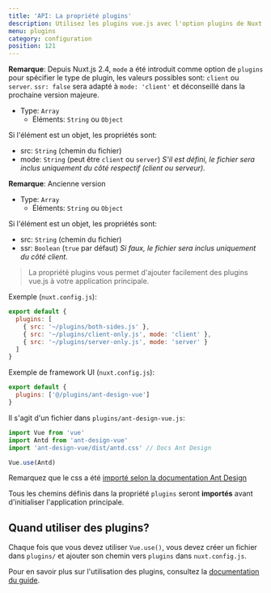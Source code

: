 ```yaml
---
title: 'API: La propriété plugins'
description: Utilisez les plugins vue.js avec l'option plugins de Nuxt.js.
menu: plugins
category: configuration
position: 121
---
```


**Remarque**: Depuis Nuxt.js 2.4, `mode` a été introduit comme option de `plugins` pour spécifier le type de plugin, 
les valeurs possibles sont: `client` ou `server`. `ssr: false` sera adapté à `mode: 'client'` et déconseillé dans la
prochaine version majeure. 

- Type: `Array`
  - Éléments: `String` ou `Object`

Si l'élément est un objet, les propriétés sont:

  - src: `String` (chemin du fichier)
  - mode: `String` (peut être `client` ou `server`) *S'il est défini, le fichier sera inclus uniquement du côté respectif (client ou serveur).*

**Remarque**: Ancienne version

- Type: `Array`
  - Éléments: `String` ou `Object`

Si l'élément est un objet, les propriétés sont:

  - src: `String` (chemin du fichier)
  - ssr: `Boolean` (`true` par défaut) *Si faux, le fichier sera inclus uniquement du côté client.*

> La propriété plugins vous permet d'ajouter facilement des plugins vue.js à votre application principale.

Exemple (`nuxt.config.js`):

```js
export default {
  plugins: [
    { src: '~/plugins/both-sides.js' },
    { src: '~/plugins/client-only.js', mode: 'client' },
    { src: '~/plugins/server-only.js', mode: 'server' }
  ]
}
```

Exemple de framework UI (`nuxt.config.js`):

```js
export default {
  plugins: ['@/plugins/ant-design-vue']
}
```

Il s'agit d'un fichier dans `plugins/ant-design-vue.js`:

```js
import Vue from 'vue'
import Antd from 'ant-design-vue'
import 'ant-design-vue/dist/antd.css' // Docs Ant Design

Vue.use(Antd)
```

Remarquez que le css a été [importé selon la documentation Ant Design](https://vue.ant.design/docs/vue/getting-started/#3.-Use-antd's-Components "Astuce externe pertinente pour la création de plugins")

Tous les chemins définis dans la propriété `plugins` seront **importés** avant d'initialiser l'application principale.

## Quand utiliser des plugins?

Chaque fois que vous devez utiliser `Vue.use()`, vous devez créer un fichier dans `plugins/` et ajouter son chemin 
vers `plugins` dans `nuxt.config.js`.

Pour en savoir plus sur l'utilisation des plugins, consultez la [documentation du guide](/guide/plugins#vue-plugins).
